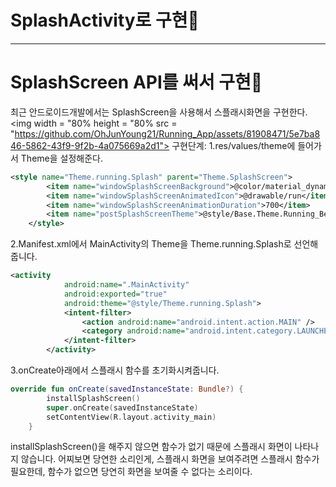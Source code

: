# SplashActivity로 구현📌

---
# SplashScreen API를 써서 구현📌
최근 안드로이드개발에서는 SplashScreen을 사용해서 스플래시화면을 구현한다.
<img width = "80% height = "80% src = "https://github.com/OhJunYoung21/Running_App/assets/81908471/5e7ba846-5862-43f9-9f2b-4a075669a2d1">
구현단계:
1.res/values/theme에 들어가서 Theme을 설정해준다.

~~~xml
<style name="Theme.running.Splash" parent="Theme.SplashScreen">
        <item name="windowSplashScreenBackground">@color/material_dynamic_primary90</item>
        <item name="windowSplashScreenAnimatedIcon">@drawable/run</item>
        <item name="windowSplashScreenAnimationDuration">700</item>
        <item name="postSplashScreenTheme">@style/Base.Theme.Running_Beta</item>
    </style>
~~~
2.Manifest.xml에서 MainActivity의 Theme을 Theme.running.Splash로 선언해줍니다.

~~~xml
<activity
            android:name=".MainActivity"
            android:exported="true"
            android:theme="@style/Theme.running.Splash">
            <intent-filter>
                <action android:name="android.intent.action.MAIN" />
                <category android:name="android.intent.category.LAUNCHER" />
            </intent-filter>
        </activity>
~~~

3.onCreate아래에서 스플래시 함수를 초기화시켜줍니다.

~~~kotlin
override fun onCreate(savedInstanceState: Bundle?) {
        installSplashScreen()
        super.onCreate(savedInstanceState)
        setContentView(R.layout.activity_main)
    }
~~~
<div>installSplashScreen()을 해주지 않으면 함수가 없기 때문에 스플래시 화면이 나타나지 않습니다. 어찌보면 당연한 소리인게, 스플래시 화면을 보여주려면 스플래시 함수가 필요한데, 함수가 없으면 당연히 화면을 보여줄 수 없다는 소리이다.</div>
